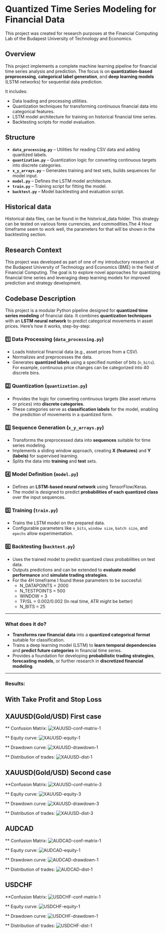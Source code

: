 # Quantized Time Series Modeling for Financial Data

This project was created for research purposes at the Financial Computing Lab of the Budapest University of Technology and Economics.

## Overview

This project implements a complete machine learning pipeline for financial time series analysis and prediction. The focus is on **quantization-based preprocessing**, **categorical label generation**, and **deep learning models** (LSTM networks) for sequential data prediction.

It includes:
- Data loading and processing utilities.
- Quantization techniques for transforming continuous financial data into categorical features.
- LSTM model architecture for training on historical financial time series.
- Backtesting scripts for model evaluation.

## Structure

- **`data_processing.py`** – Utilities for reading CSV data and adding quantized labels.
- **`quantization.py`** – Quantization logic for converting continuous targets into discrete categories.
- **`x_y_arrays.py`** – Generates training and test sets, builds sequences for model input.
- **`model.py`** – Defines the LSTM model architecture.
- **`train.py`** – Training script for fitting the model.
- **`backtest.py`** – Model backtesting and evaluation script.

## Historical data

Historical data files, can be found in the historical_data folder. This strategy can be tested on various forex currencies, and commodities.The 4 Hour timeframe seem to work well, the parameters for that will be shown in the backtesting section.

## Research Context

This project was developed as part of one of my introductory research at the Budapest University of Technology and Economics (BME) in the field of Financial Computing. The goal is to explore novel approaches for quantizing financial time series and leveraging deep learning models for improved prediction and strategy development.

## Codebase Description

This project is a modular Python pipeline designed for **quantized time series modeling** of financial data. It combines **quantization techniques** with an **LSTM neural network** to predict categorical movements in asset prices. Here’s how it works, step-by-step:

### 1️⃣ Data Processing (`data_processing.py`)
- Loads historical financial data (e.g., asset prices from a CSV).
- Normalizes and preprocesses the data.
- Generates **quantized labels** using a specified number of bits (`n_bits`). For example, continuous price changes can be categorized into 40 discrete bins.

### 2️⃣ Quantization (`quantization.py`)
- Provides the logic for converting continuous targets (like asset returns or prices) into **discrete categories**.
- These categories serve as **classification labels** for the model, enabling the prediction of movements in a quantized form.

### 3️⃣ Sequence Generation (`x_y_arrays.py`)
- Transforms the preprocessed data into **sequences** suitable for time series modeling.
- Implements a sliding window approach, creating **X (features)** and **Y (labels)** for supervised learning.
- Splits the data into **training** and **test** sets.

### 4️⃣ Model Definition (`model.py`)
- Defines an **LSTM-based neural network** using TensorFlow/Keras.
- The model is designed to predict **probabilities of each quantized class** over the input sequences.

### 5️⃣ Training (`train.py`)
- Trains the LSTM model on the prepared data.
- Configurable parameters like `n_bits`, `window size`, `batch size`, and `epochs` allow experimentation.

### 6️⃣ Backtesting (`backtest.py`)
- Uses the trained model to predict quantized class probabilities on test data.
- Outputs predictions and can be extended to **evaluate model performance** and **simulate trading strategies**.
- For the 4H timeframe I found these parameters to be succesful:
    - N_DATAPOINTS = 2000
    - N_TESTPOINTS = 500
    - WINDOW = 3
    - TP/SL = 0.002/0.002 (In real time, ATR might be better)
    - N_BITS = 25
---

### What does it do?

- **Transforms raw financial data** into a **quantized categorical format** suitable for classification.
- Trains a deep learning model (LSTM) to **learn temporal dependencies** and **predict future categories** in financial time series.
- Provides a foundation for developing **probabilistic trading strategies**, **forecasting models**, or further research in **discretized financial modeling**.

---

### Results:

## With Take Profit and Stop Loss
## XAUUSD(Gold/USD) First case
** Confusion Matrix:
![XAUUSD-conf-matrix-1](https://github.com/user-attachments/assets/9b79705c-a9f6-4880-a24b-2a1adba70a1f)

** Equity curve:
![XAUUSD-equity-1](https://github.com/user-attachments/assets/aceb0aff-96ce-48ad-abcb-83450329e8fc)

** Drawdown curve:
![XAUUSD-drawdown-1](https://github.com/user-attachments/assets/bbe861ea-9889-458e-a141-abaa285f4408)

** Distribution of trades:
![XAUUSD-dist-1](https://github.com/user-attachments/assets/16950681-9769-48f9-b031-215e66eea49a)

## XAUUSD(Gold/USD) Second case
**Confusion Matrix:
![XAUUSD-conf-matrix-3](https://github.com/user-attachments/assets/023f6929-9302-4a6f-8745-bc080bd8bbff)

** Equity curve:
![XAUUSD-equity-3](https://github.com/user-attachments/assets/ec34d8a6-7c11-4a0e-ab9b-101730cf37de)

** Drawdown curve:
![XAUUSD-drawdown-3](https://github.com/user-attachments/assets/5a60d5b9-421b-436a-a881-fbfaf1b93351)

** Distribution of trades:
![XAUUSD-dist-3](https://github.com/user-attachments/assets/c8b6125f-d397-4145-b94b-16f4d1d4d0ad)

## AUDCAD
** Confusion Matrix:
![AUDCAD-conf-matrix-1](https://github.com/user-attachments/assets/8fc7eea1-c77c-4242-95b5-ee1db40f37ca)

** Equity curve:
![AUDCAD-equity-1](https://github.com/user-attachments/assets/1e57961c-3f0d-4c23-b1a4-723bcbf65fc0)

** Drawdown curve:
![AUDCAD-drawdown-1](https://github.com/user-attachments/assets/2e140eaf-5254-44cf-955c-2da945fd9c9d)

** Distribution of trades:
![AUDCAD-dist-1](https://github.com/user-attachments/assets/8abe1efb-eb45-4905-9045-d0ebf489bc9d)

## USDCHF
**Confusion Matrix:
![USDCHF-conf-matrix-1](https://github.com/user-attachments/assets/9e4c0b6d-cd92-49bc-a8be-3c8f46634dd7)

** Equity curve:
![USDCHF-equity-1](https://github.com/user-attachments/assets/02161844-6625-4c08-ba7d-02df2349c87f)

** Drawdown curve:
![USDCHF-drawdown-1](https://github.com/user-attachments/assets/703fd589-40f1-4d96-8546-9ba09f3c4f3b)

** Distribution of trades:
![USDCHF-dist-1](https://github.com/user-attachments/assets/0b1a5dc5-7040-4c8e-a2e0-0a3ff975e07f)
